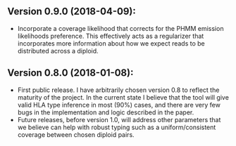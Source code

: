 Version 0.9.0 (2018-04-09):
--------------------------
  - Incorporate a coverage likelihood that corrects for the PHMM emission
    likelihoods preference. This effectively acts as a regularizer that
    incorporates more information about how we expect reads to be distributed
    across a diploid.

Version 0.8.0 (2018-01-08):
--------------------------
 - First public release. I have arbitrarily chosen version 0.8 to reflect the
   maturity of the project. In the current state I believe that the tool will
   give valid HLA type inference in most (90%) cases, and there are very few
   bugs in the implementation and logic described in the paper.
 - Future releases, before version 1.0, will address other parameters that we
   believe can help with robust typing such as a uniform/consistent coverage
   between chosen diploid pairs.
